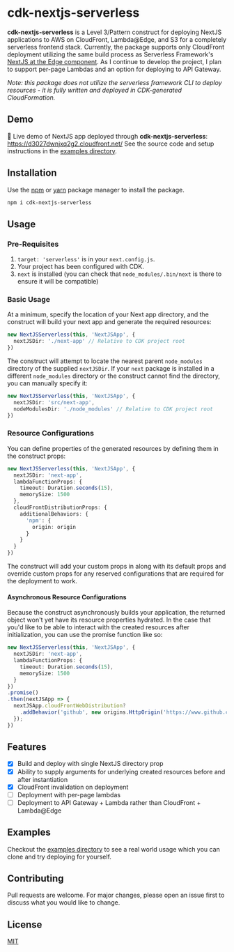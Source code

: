 # cdk-nextjs-serverless

**cdk-nextjs-serverless** is a Level 3/Pattern construct for deploying NextJS applications to AWS on CloudFront, Lambda@Edge, and S3 for a completely serverless frontend stack. Currently, the package supports only CloudFront deployment utilizing the same build process as Serverless Framework's [NextJS at the Edge component](https://www.serverless.com/blog/serverless-nextjs). As I continue to develop the project, I plan to support per-page Lambdas and an option for deploying to API Gateway.

*Note: this package does not utilize the serverless framework CLI to deploy resources - it is fully written and deployed in CDK-generated CloudFormation.*

## Demo

🚀 Live demo of NextJS app deployed through **cdk-nextjs-serverless**: https://d3027dwnjxq2g2.cloudfront.net/
See the source code and setup instructions in the [examples directory](https://github.com/mkossoris/cdk-nextjs-serverless/tree/main/examples).

## Installation

Use the [npm](https://www.npmjs.com/) or [yarn](https://yarnpkg.com/) package manager to install the package.

```bash
npm i cdk-nextjs-serverless
```

## Usage

### Pre-Requisites

1. `target: 'serverless'` is in your `next.config.js`.
2. Your project has been configured with CDK.
3. `next` is installed (you can check that `node_modules/.bin/next` is there to ensure it will be compatible)

### Basic Usage

At a minimum, specify the location of your Next app directory, and the construct will build your next app and generate the required resources:

```ts
new NextJSServerless(this, 'NextJSApp', {
  nextJSDir: './next-app' // Relative to CDK project root
})
```
The construct will attempt to locate the nearest parent `node_modules` directory of the supplied `nextJSDir`. If your `next` package is installed in a different `node_modules` directory or the construct cannot find the directory, you can manually specify it:

```ts
new NextJSServerless(this, 'NextJSApp', {
  nextJSDir: 'src/next-app',
  nodeModulesDir: './node_modules' // Relative to CDK project root
})
```

### Resource Configurations

You can define properties of the generated resources by defining them in the construct props:

```ts
new NextJSServerless(this, 'NextJSApp', {
  nextJSDir: 'next-app',
  lambdaFunctionProps: {
    timeout: Duration.seconds(15),
    memorySize: 1500
  },
  cloudFrontDistributionProps: {
    additionalBehaviors: {
      'npm': {
        origin: origin
      }
    }
  }
})
```

The construct will add your custom props in along with its default props and override custom props for any reserved configurations that are required for the deployment to work.

#### Asynchronous Resource Configurations
Because the construct asynchronously builds your application, the returned object won't yet have its resource properties hydrated. In the case that you'd like to be able to interact with the created resources after initialization, you can use the promise function like so:

```ts
new NextJSServerless(this, 'NextJSApp', {
  nextJSDir: 'next-app',
  lambdaFunctionProps: {
    timeout: Duration.seconds(15),
    memorySize: 1500
  }
})
.promise()
.then(nextJSApp => {
  nextJSApp.cloudFrontWebDistribution?
    .addBehavior('github', new origins.HttpOrigin('https://www.github.com'));
  });
})
```

## Features
- [X] Build and deploy with single NextJS directory prop
- [X] Ability to supply arguments for underlying created resources before and after instantiation
- [X] CloudFront invalidation on deployment
- [ ] Deployment with per-page lambdas
- [ ] Deployment to API Gateway + Lambda rather than CloudFront + Lambda@Edge

## Examples
Checkout the [examples directory](https://github.com/mkossoris/cdk-nextjs-serverless/tree/main/examples) to see a real world usage which you can clone and try deploying for yourself. 

## Contributing
Pull requests are welcome. For major changes, please open an issue first to discuss what you would like to change.

## License
[MIT](https://choosealicense.com/licenses/mit/)